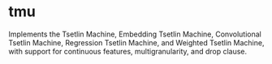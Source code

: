 # tmu
Implements the Tsetlin Machine, Embedding Tsetlin Machine, Convolutional Tsetlin Machine, Regression Tsetlin Machine, and Weighted Tsetlin Machine, with support for continuous features, multigranularity, and drop clause.

